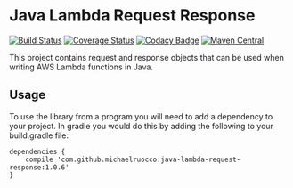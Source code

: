 # Java Lambda Request Response

[![Build Status](https://travis-ci.org/michaelruocco/java-lambda-request-response.svg?branch=master)](https://travis-ci.org/michaelruocco/java-lambda-request-response)
[![Coverage Status](https://coveralls.io/repos/github/michaelruocco/java-lambda-request-response/badge.svg?branch=master)](https://coveralls.io/github/michaelruocco/java-lambda-request-response?branch=master)
[![Codacy Badge](https://api.codacy.com/project/badge/Grade/6d33164f8a5343d8ac8e2dee6a4107f8)](https://www.codacy.com/app/michaelruocco/java-lambda-request-response?utm_source=github.com&amp;utm_medium=referral&amp;utm_content=michaelruocco/java-lambda-request-response&amp;utm_campaign=Badge_Grade)
[![Maven Central](https://maven-badges.herokuapp.com/maven-central/com.github.michaelruocco/java-lambda-request-response/badge.svg)](https://maven-badges.herokuapp.com/maven-central/com.github.michaelruocco/java-lambda-request-response)

This project contains request and response objects that can be used when
writing AWS Lambda functions in Java.

## Usage

To use the library from a program you will need to add a dependency to your project. In
gradle you would do this by adding the following to your build.gradle file:

```
dependencies {
    compile 'com.github.michaelruocco:java-lambda-request-response:1.0.6'
}
```